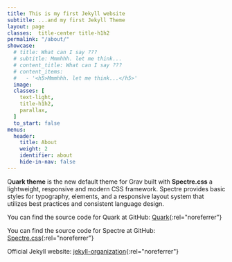 ```yaml
---
title: This is my first Jekyll website
subtitle: ...and my first Jekyll Theme
layout: page
classes:  title-center title-h1h2
permalink: "/about/"
showcase:
  # title: What can I say ???
  # subtitle: Mmmhhh. let me think...
  # content_title: What can I say ???
  # content_items:
  #   - '<h5>Mmmhhh. let me think...</h5>'
  image:
  classes: [
    text-light,
    title-h1h2,
    parallax,
  ]
  to_start: false
menus:
  header:
    title: About
    weight: 2
    identifier: about
    hide-in-nav: false
---
```


<span class="dropcap">Q</span>**uark theme** is the new default theme for Grav built with **Spectre.css** a lightweight, responsive and modern CSS framework. Spectre provides  basic styles for typography, elements, and a responsive layout system that utilizes best practices and consistent language design.

You can find the source code for Quark at GitHub: [Quark](https://github.com/getgrav/grav-theme-quark){:rel="noreferrer"}

You can find the source code for Spectre at GitHub: [Spectre.css](https://picturepan2.github.io/spectre/){:rel="noreferrer"}

Official Jekyll website: [jekyll-organization](https://github.com/jekyll){:rel="noreferrer"}
